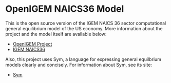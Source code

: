 # OpenIGEM NAICS36 Model

This is the open source version of the IGEM NAICS 36 sector 
computational general equilibrium model of the US economy. More 
information about the project and the model itself are available 
below:

+ [OpenIGEM Project](https://openigem.github.io/)
+ [IGEM NAICS36](https://openigem.github.io/naics36/)

Also, this project uses Sym, a language for expressing general 
equilbrium models clearly and concisely. For information about 
Sym, see its site:

+ [Sym](https://pjwilcoxen.github.io/sym/)
